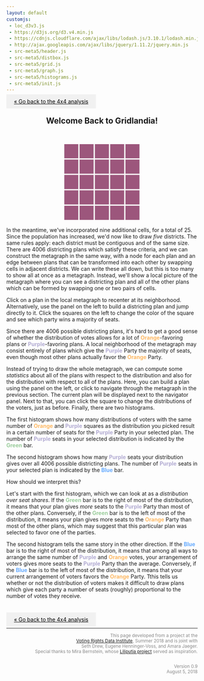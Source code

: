 ```yaml
---
layout: default
customjs:
 - loc_d3v3.js
 - https://d3js.org/d3.v4.min.js
 - https://cdnjs.cloudflare.com/ajax/libs/lodash.js/3.10.1/lodash.min.js
 - http://ajax.googleapis.com/ajax/libs/jquery/1.11.2/jquery.min.js
 - src-meta5/header.js
 - src-meta5/distbox.js
 - src-meta5/grid.js
 - src-meta5/graph.js
 - src-meta5/histograms.js
 - src-meta5/init.js
---
```



<style>


.previous {
    background-color: #f1f1f1;
    color: black;
}

.next {
    background-color: #f1f1f1;
    color: black;
}

.round {
    border-radius: 50%;
}
</style>

<p style="text-align:left;">
<a href="./metagrid" class="previous" style="padding: 10px 20px">&laquo; Go back to the 4x4 analysis</a>
</p>


<center>
<h2> Welcome Back to Gridlandia!</h2>
<br/>
<p align="center">
  <img width="200"  src="imgs/blankgrid5.png?raw=true"> <br />

</p>

</center>


In the meantime, we've incorporated nine additional cells, for a total of 25.  Since the population has increased, we'd now like to draw *five* districts.  The same rules apply: each district must be contiguous and of the same size.  There are 4006 districting plans which satisfy these criteria, and we can construct the metagraph in the same way, with a node for each plan and an edge between plans that can be transformed into each other by swapping cells in adjacent districts.  We can write these all down, but this is too many to show all at once as a metagraph.  Instead, we'll show a local picture of the metagraph where you can see a districting plan and all of the other plans which can be formed by swapping one or two pairs of cells.


Click on a plan in the local metagraph to recenter at its neighborhood.  Alternatively, use the panel on the left to build a districting plan and jump directly to it.  Click the squares on the left to change the color of the square and see which party wins a majority of seats.





<div id="chart1" style="width:100% text-align:left"></div>



Since there are 4006 possible districting plans, it's hard to get a good sense of whether the distribution of votes allows for a lot of <span style="color:#fdb863"> <b>Orange</b></span>-favoring plans or <span style="color:#b2abd2"> <b>Purple</b></span>-favoring plans.  A local neighborhood of the metagraph may consist entirely of plans which give the <span style="color:#b2abd2"> <b>Purple</b></span> Party the majority of seats, even though most other plans actually favor the <span style="color:#fdb863"> <b>Orange</b></span> Party.

Instead of trying to draw the whole metagraph, we can compute some *statistics* about all of the plans with respect to the distribution and also for the distribution with respect to all of the plans.  Here, you can build a plan using the panel on the left, or click to navigate through the metagraph in the previous section.  The current plan will be displayed next to the navigator panel.  Next to that, you can click the square to change the distributions of the voters, just as before.  Finally, there are two histograms.  

The first histogram shows how many distributions of voters with the same number of <span style="color:#fdb863"> <b>Orange</b></span> and <span style="color:#b2abd2"> <b>Purple</b></span> squares as the distribution you picked result in a certain number of seats for the <span style="color:#b2abd2"> <b>Purple</b></span> Party in your selected plan.  The number of <span style="color:#b2abd2"> <b>Purple</b></span> seats in your selected distribution is indicated by the <span style="color:#99CC9A"> <b>Green</b></span> bar.

The second histogram shows how many <span style="color:#b2abd2"> <b>Purple</b></span> seats your distribution gives over all 4006 possible districting plans.  The number of <span style="color:#b2abd2"> <b>Purple</b></span> seats in your selected plan is indicated by the <span style="color:#66ABFF"> <b>Blue</b></span> bar.


<div id="chart2" style="width:100% text-align:left"></div>



How should we interpret this?  

Let's start with the first histogram, which we can look at as a *distribution over seat shares*.  If the <span style="color:#99CC9A"> <b>Green</b></span> bar is to the right of most of the distribution, it means that your plan gives *more* seats to the <span style="color:#b2abd2"> <b>Purple</b></span> Party than most of the other plans.  Conversely, if the <span style="color:#99CC9A"> <b>Green</b></span> bar is to the left of most of the distribution, it means your plan gives more seats to the 
<span style="color:#fdb863"> <b>Orange</b></span> Party than most of the other plans, which may suggest that this particular plan was selected to favor one of the parties. 

The second histogram tells the same story in the other direction.  If the <span style="color:#66ABFF"> <b>Blue</b></span> bar is to the right of most of the distribution, it means that among all ways to arrange the same number of <span style="color:#b2abd2"> <b>Purple</b></span> and <span style="color:#fdb863"> <b>Orange</b></span> votes, your arrangement of voters gives more seats to the <span style="color:#b2abd2"> <b>Purple</b></span> Party than the average.  Conversely, if the <span style="color:#66ABFF"> <b>Blue</b></span> bar is to the left of most of the distribution, it means that your current arrangement of voters favors the <span style="color:#fdb863"> <b>Orange</b></span> Party.  Tthis tells us whether or not the distribution of voters makes it difficult to draw plans which give each party a number of seats (roughly) proportional to the number of votes they receive.

<br/>

<p style="text-align:left;">
<a href="./metagrid" class="previous" style="padding: 10px 20px">&laquo; Go back to the 4x4 analysis</a>

</p>


<div style="text-align:right; color:#888888;line-height:14px" width="100%"><small>
<hr style="width:100%">

This page developed from a project at the <br/>
<a href="http://gerrydata.org">Voting Rights Data Institute</a>,
Summer 2018 and is joint with <br/>
Seth Drew, Eugene Henninger-Voss, and Amara Jaeger. <br/>
Special thanks to Mira Bernstein, whose <a href="https://docs.google.com/spreadsheets/d/1U8XXRwwJ3zLLu9Xx-xsrePBFsCXkYYFj_MB4t-ZaZ4k/edit#gid=2131508220">Liliputia project</a> served as inspiration.
<br/><br/>

Version 0.9 <br/>
August 5, 2018 <br/>


</small>
</div>


<!-- <span style="color:#b2abd2"> <b>Purple</b></span>
<span style="color:#fdb863"> <b>Orange</b></span>
<span style="color:#99CC9A"> <b>Green</b></span>
<span style="color:#66ABFF"> <b>Blue</b></span>
-->